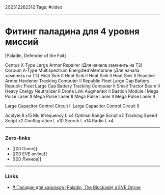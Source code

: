 202312262312
Tags: #video 

---
# Фитинг паладина для 4 уровня миссий 

[Paladin, Defender of the Fait] 

Centus X-Type Large Armor Repairer (Для начала заменить на Т2)
Corpum A-Type Multispectrum Energized Membrane (Для начала заменить на Т2)
Heat Sink II
Heat Sink II
Heat Sink II 
Heat Sink II 
Reactive Armor Hardener 
Tracking Computer II 
Republic Fleet Large Cap Battery 
Republic Fleet Large Cap Battery 
Tracking Computer II 
Small Tractor Beam II 
Heavy Energy Neutralizer II 
Drone Link Augmentor II 
Bastion Module I 
Mega Pulse Laser II 
Mega Pulse Laser II 
Mega Pulse Laser II 
Mega Pulse Laser II 

Large Capacitor Control Circuit II
Large Capacitor Control Circuit II 

Acolyte II x15 
Multifrequency L x4 
Optimal Range Script x2 
Tracking Speed Script x2 
Conflagration L x10 
Scorch L x14 
Radio L x4


---
### Zero-links

- [[00 Game]]
- [[00 EVE online]]
- [[00 Личное]]

---
### Links

- [# Паладин для хайсеков (Paladin, The Blockade) в EVE Online](https://youtu.be/WJk69Bspzbc?si=oYDJ6sCk-NhkF7kI)
